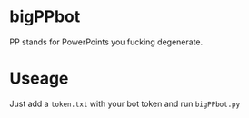# bigPPbot
PP stands for PowerPoints you fucking degenerate.

# Useage
Just add a `token.txt` with your bot token and run `bigPPbot.py`
